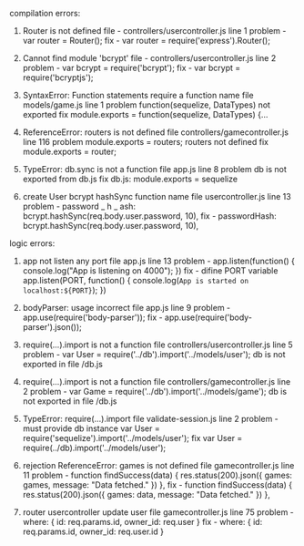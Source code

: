 compilation errors:

1. Router is not defined
file - controllers/usercontroller.js line 1
problem - var router = Router();
fix - var router = require('express').Router();

2. Cannot find module 'bcrypt'
file - controllers/usercontroller.js line 2
problem - var bcrypt = require('bcrypt');
fix - var bcrypt = require('bcryptjs');

5. SyntaxError: Function statements require a function name
file models/game.js line 1
problem function(sequelize, DataTypes) not exported
fix module.exports = function(sequelize, DataTypes) {...

6. ReferenceError: routers is not defined
file controllers/gamecontroller.js line 116
problem module.exports = routers; routers not defined
fix module.exports = router;

7. TypeError: db.sync is not a function 
file app.js line 8
problem db is not exported from db.js
fix db.js: module.exports = sequelize

9. create User bcrypt hashSync function name
file usercontroller.js line 13
problem - password _ h _ ash: bcrypt.hashSync(req.body.user.password, 10),
fix - passwordHash: bcrypt.hashSync(req.body.user.password, 10),

logic errors:

1. app not listen any port
file app.js line 13
problem - 
app.listen(function() {
    console.log("App is listening on 4000");
})
fix - difine PORT variable
app.listen(PORT, function() {
    console.log(`App is started on localhost:${PORT}`);
})

2. bodyParser: usage incorrect
file app.js line 9
problem - app.use(require('body-parser'));
fix - app.use(require('body-parser').json());

3. require(...).import is not a function
file controllers/usercontroller.js line 5
problem - var User = require('../db').import('../models/user');
db is not exported in file /db.js

4. require(...).import is not a function
file controllers/gamecontroller.js line 2
problem - var Game = require('../db').import('../models/game');
db is not exported in file /db.js

5. TypeError: require(...).import
file validate-session.js line 2
problem - must provide db instance
var User = require('sequelize').import('../models/user');
fix var User = require(../db).import('../models/user');

6. rejection ReferenceError: games is not defined
file gamecontroller.js line 11
problem - 
    function findSuccess(data) {
        res.status(200).json({
            games: games,
            message: "Data fetched."
        })
    },
fix -
    function findSuccess(data) {
        res.status(200).json({
            games: data,
            message: "Data fetched."
        })
    },

7. router usercontroller update user
file gamecontroller.js line 75 
problem -
    where: {
        id: req.params.id,
        owner_id: req.user
    }
fix -
    where: {
        id: req.params.id,
        owner_id: req.user.id
    }